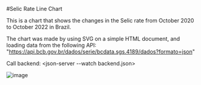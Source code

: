 #Selic Rate Line Chart

This is a chart that shows the changes in the Selic rate from October 2020 to October 2022 in Brazil.

The chart was made by using SVG on a simple HTML document, and loading data from the following API:
"https://api.bcb.gov.br/dados/serie/bcdata.sgs.4189/dados?formato=json"

Call backend: <json-server --watch backend.json>

![image](https://user-images.githubusercontent.com/108364424/195416445-4dabff3d-5365-435c-b998-3d66f2dddbdb.png)
